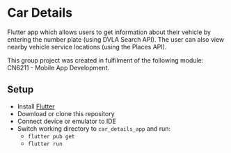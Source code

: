 # Car Details
Flutter app which allows users to get information about their vehicle by
entering the number plate (using DVLA Search API). The user can also view nearby
vehicle service locations (using the Places API).

This group project was created in fulfilment of the following module: CN6211 - 
Mobile App Development.

## Setup
- Install [Flutter](https://flutter.dev/docs/get-started/install)
- Download or clone this repository
- Connect device or emulator to IDE
- Switch working directory to `car_details_app` and run:
    - `flutter pub get`
    - `flutter run`

